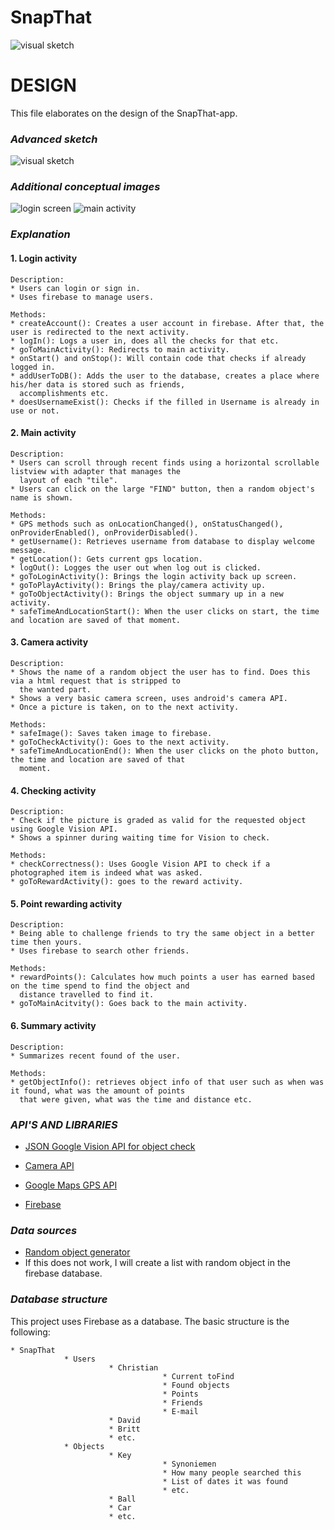 # SnapThat

![visual sketch](https://github.com/Segouta/Pictured/blob/master/doc/SnapThat.png)

# DESIGN

This file elaborates on the design of the SnapThat-app.

### *Advanced sketch*

![visual sketch](https://github.com/Segouta/Pictured/blob/master/doc/visual_sketch.jpg)

### *Additional conceptual images*

![login screen](https://github.com/Segouta/Pictured/blob/master/doc/login.PNG)
![main activity](https://github.com/Segouta/Pictured/blob/master/doc/main.PNG)

### *Explanation*

#### **1. Login activity**
    Description:
    * Users can login or sign in.
    * Uses firebase to manage users.
    
    Methods:
    * createAccount(): Creates a user account in firebase. After that, the user is redirected to the next activity.
    * logIn(): Logs a user in, does all the checks for that etc.
    * goToMainActivity(): Redirects to main activity.
    * onStart() and onStop(): Will contain code that checks if already logged in.
    * addUserToDB(): Adds the user to the database, creates a place where his/her data is stored such as friends, 
      accomplishments etc.
    * doesUsernameExist(): Checks if the filled in Username is already in use or not.

#### **2. Main activity**
    Description:
    * Users can scroll through recent finds using a horizontal scrollable listview with adapter that manages the
      layout of each "tile".
    * Users can click on the large "FIND" button, then a random object's name is shown.

    Methods:
    * GPS methods such as onLocationChanged(), onStatusChanged(), onProviderEnabled(), onProviderDisabled().
    * getUsername(): Retrieves username from database to display welcome message.
    * getLocation(): Gets current gps location.
    * logOut(): Logges the user out when log out is clicked.
    * goToLoginActivity(): Brings the login activity back up screen.
    * goToPlayActivity(): Brings the play/camera activity up.
    * goToObjectActivity(): Brings the object summary up in a new activity.
    * safeTimeAndLocationStart(): When the user clicks on start, the time and location are saved of that moment.
      
#### **3. Camera activity**
    Description:
    * Shows the name of a random object the user has to find. Does this via a html request that is stripped to
      the wanted part.
    * Shows a very basic camera screen, uses android's camera API.
    * Once a picture is taken, on to the next activity.
    
    Methods:
    * safeImage(): Saves taken image to firebase.
    * goToCheckActivity(): Goes to the next activity.
    * safeTimeAndLocationEnd(): When the user clicks on the photo button, the time and location are saved of that
      moment.

#### **4. Checking activity**
    Description:
    * Check if the picture is graded as valid for the requested object using Google Vision API.
    * Shows a spinner during waiting time for Vision to check.
    
    Methods:
    * checkCorrectness(): Uses Google Vision API to check if a photographed item is indeed what was asked.
    * goToRewardActivity(): goes to the reward activity.

#### **5. Point rewarding activity**
    Description:
    * Being able to challenge friends to try the same object in a better time then yours.
    * Uses firebase to search other friends.
    
    Methods:
    * rewardPoints(): Calculates how much points a user has earned based on the time spend to find the object and
      distance travelled to find it.
    * goToMainAcitvity(): Goes back to the main activity.
    
#### **6. Summary activity**
    Description:
    * Summarizes recent found of the user.
    
    Methods:
    * getObjectInfo(): retrieves object info of that user such as when was it found, what was the amount of points
      that were given, what was the time and distance etc.
   
   
### *API'S AND LIBRARIES*

* [JSON Google Vision API for object check](https://cloud.google.com/vision/?utm_source=google&utm_medium=cpc&utm_campaign=emea-nl-all-nl-dr-bkws-all-all-trial-e-gcp-1003963&utm_content=text-ad-none-any-DEV_c-CRE_170512857568-ADGP_Desk+%7C+AW+SEM+%7C+BKWS+~+EXA_1%3A1_NL_NL_ML_Vision+API_google+vision+api-KWID_43700016973722688-kwd-203288731687-userloc_9064817&utm_term=KW_google%20vision%20api-ST_google+vision+api&ds_rl=1245734&gclid=Cj0KCQiAyszSBRDJARIsAHAqQ4pR8oo2cGZfocML-IIAcj9TMGbFpLQvhIGmITbpbAr9nqz_kU3C7tsaAjr-EALw_wcB&dclid=CJSVn6eoydgCFdQ44AodzhkHTA)

* [Camera API](https://developer.android.com/guide/topics/media/camera.html)

* [Google Maps GPS API](https://developers.google.com/maps/documentation/android-api/)

* [Firebase](https://firebase.google.com/)

### *Data sources*

* [Random object generator](https://www.randomlists.com/things)
* If this does not work, I will create a list with random object in the firebase database.


### *Database structure*

This project uses Firebase as a database. The basic structure is the following:
```
* SnapThat
            * Users
                      * Christian
                                  * Current toFind
                                  * Found objects
                                  * Points
                                  * Friends
                                  * E-mail
                      * David
                      * Britt
                      * etc.
            * Objects
                      * Key
                                  * Synoniemen
                                  * How many people searched this
                                  * List of dates it was found
                                  * etc.
                      * Ball
                      * Car
                      * etc.
```
            



